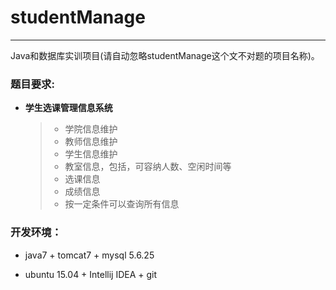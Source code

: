 # studentManage

---

Java和数据库实训项目(请自动忽略studentManage这个文不对题的项目名称)。


### 题目要求:

- **学生选课管理信息系统**
    
    > + 学院信息维护
    > + 教师信息维护
    > + 学生信息维护
    > + 教室信息，包括，可容纳人数、空闲时间等
    > + 选课信息
    > + 成绩信息
    > + 按一定条件可以查询所有信息



### 开发环境：

+ java7 + tomcat7 + mysql 5.6.25

+ ubuntu 15.04 + Intellij IDEA + git

